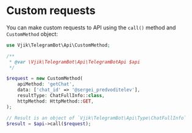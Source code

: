 # Custom requests

You can make custom requests to API using the `call()` method and `CustomMethod` object:

```php
use Vjik\TelegramBot\Api\CustomMethod;

/** 
 * @var \Vjik\TelegramBot\Api\TelegramBotApi $api 
 */

$request = new CustomMethod(
    apiMethod: 'getChat',
    data: ['chat_id' => '@sergei_predvoditelev'],
    resultType: ChatFullInfo::class,
    httpMethod: HttpMethod::GET,
);

// Result is an object of `Vjik\TelegramBot\Api\Type\ChatFullInfo`
$result = $api->call($request);
```
